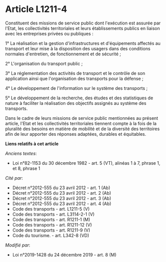 # Article L1211-4

Constituent des missions de service public dont l'exécution est assurée par l'Etat, les collectivités territoriales et leurs
établissements publics en liaison avec les entreprises privées ou publiques :

1° La réalisation et la gestion d'infrastructures et d'équipements affectés au transport et leur mise à la disposition des
usagers dans des conditions normales d'entretien, de fonctionnement et de sécurité ;

2° L'organisation du transport public ;

3° La réglementation des activités de transport et le contrôle de son application ainsi que l'organisation des transports
pour la défense ;

4° Le développement de l'information sur le système des transports ;

5° Le développement de la recherche, des études et des statistiques de nature à faciliter la réalisation des objectifs
assignés au système des transports.

Dans le cadre de leurs missions de service public mentionnées au présent article, l'Etat et les collectivités territoriales
tiennent compte à la fois de la pluralité des besoins en matière de mobilité et de la diversité des territoires afin de leur
apporter des réponses adaptées, durables et équitables.

**Liens relatifs à cet article**

_Anciens textes_:

  - Loi n°82-1153 du 30 décembre 1982 - art. 5 (VT), alinéas 1 à 7, phrase 1, et 8, phrase 1

_Cité par_:

  - Décret n°2012-555 du 23 avril 2012 - art. 1 (Ab)
  - Décret n°2012-555 du 23 avril 2012 - art. 2 (Ab)
  - Décret n°2012-555 du 23 avril 2012 - art. 3 (Ab)
  - Décret n°2012-555 du 23 avril 2012 - art. 4 (Ab)
  - Code des transports - art. L1211-5 (V)
  - Code des transports - art. L3114-2-1 (V)
  - Code des transports - art. R1211-1 (M)
  - Code des transports - art. R1211-12 (V)
  - Code des transports - art. R1211-9 (V)
  - Code du tourisme. - art. L342-8 (VD)

_Modifié par_:

  - Loi n°2019-1428 du 24 décembre 2019 - art. 8 (M)
